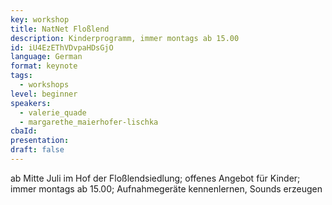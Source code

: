 ```yaml
---
key: workshop
title: NatNet Floßlend
description: Kinderprogramm, immer montags ab 15.00
id: iU4EzEThVDvpaHDsGjO
language: German
format: keynote
tags:
  - workshops
level: beginner
speakers:
  - valerie_quade
  - margarethe_maierhofer-lischka
cbaId: 
presentation: 
draft: false
---
```



ab Mitte Juli im Hof der Floßlendsiedlung; offenes Angebot für Kinder; 
immer montags ab 15.00; 
Aufnahmegeräte kennenlernen, Sounds erzeugen
